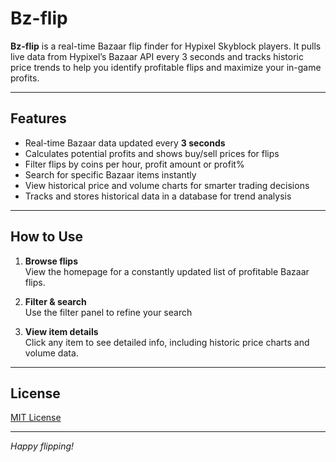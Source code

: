 # Bz-flip

**Bz-flip** is a real-time Bazaar flip finder for Hypixel Skyblock players. It pulls live data from Hypixel’s Bazaar API every 3 seconds and tracks historic price trends to help you identify profitable flips and maximize your in-game profits.

---

## Features

- Real-time Bazaar data updated every **3 seconds**  
- Calculates potential profits and shows buy/sell prices for flips  
- Filter flips by  coins per hour, profit amount or profit%
- Search for specific Bazaar items instantly  
- View historical price and volume charts for smarter trading decisions  
- Tracks and stores historical data in a database for trend analysis

---

## How to Use

1. **Browse flips**  
   View the homepage for a constantly updated list of profitable Bazaar flips.

2. **Filter & search**  
   Use the filter panel to refine your search

3. **View item details**  
   Click any item to see detailed info, including historic price charts and volume data.
---


## License

[MIT License](LICENSE)

---

*Happy flipping!*
